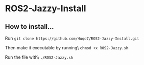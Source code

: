 # ROS2-Jazzy-Install
## How to install...
Run ```git clone https://github.com/Huqo7/ROS2-Jazzy-Install.git```

Then make it executable by running\ ```chmod +x ROS2-Jazzy.sh```

Run the file with\ ```./ROS2-Jazzy.sh```